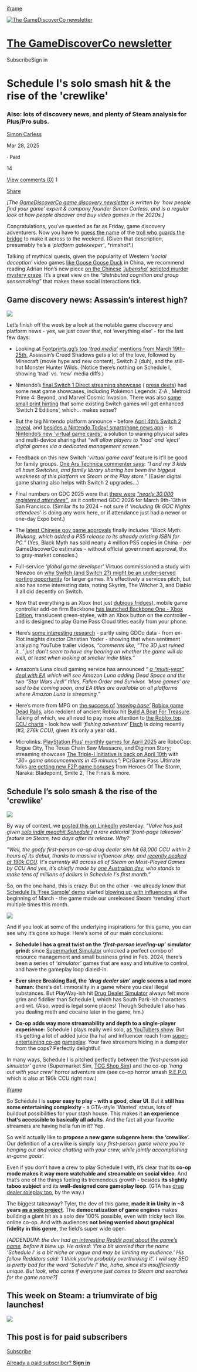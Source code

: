 [iframe](https://substack.com/channel-frame)

[![The GameDiscoverCo newsletter](https://substackcdn.com/image/fetch/w_80,h_80,c_fill,f_auto,q_auto:good,fl_progressive:steep,g_auto/https%3A%2F%2Fsubstack-post-media.s3.amazonaws.com%2Fpublic%2Fimages%2Fc4ecd3b8-0264-4896-8b6e-4cfeffc01276_840x840.png)](https://newsletter.gamediscover.co/)

# [The GameDiscoverCo newsletter](https://newsletter.gamediscover.co/)

SubscribeSign in

# Schedule I's solo smash hit & the rise of the 'crewlike'

### Also: lots of discovery news, and plenty of Steam analysis for Plus/Pro subs.

[Simon Carless](https://substack.com/@simoncarless)

Mar 28, 2025

∙ Paid

14

[View comments (0)](https://newsletter.gamediscover.co/p/schedule-is-solo-smash-hit-and-the/comments)
1

[Share](javascript:void(0))

_\[The [GameDiscoverCo game discovery newsletter](http://newsletter.gamediscover.co/) is written by ‘how people find your game’ expert & company founder Simon Carless, and is a regular look at how people discover and buy video games in the 2020s.\]_

Congratulations, you’ve quested as far as Friday, game discovery adventurers. Now you have to [guess the name](https://en.wikipedia.org/wiki/Rumpelstiltskin) of the [troll who guards the bridge](https://en.wikipedia.org/wiki/Three_Billy_Goats_Gruff) to make it across to the weekend. (Given that description, presumably he’s a _‘platform gatekeeper’_, \*rimshot\*.)

Talking of mythical quests, given the popularity of Western _‘social deception’_ video games [like Goose Goose Duck](https://newsletter.gamediscover.co/p/how-goose-goose-duck-hit-700k-ccu) in China, we recommend reading Adrian Hon’s new piece [on the Chinese](https://mssv.net/2025/03/26/heres-what-makes-jubensha-different/) _[‘jubensha’](https://mssv.net/2025/03/26/heres-what-makes-jubensha-different/)_ [scripted murder mystery craze](https://mssv.net/2025/03/26/heres-what-makes-jubensha-different/). It’s a great view on the _“distributed cognition and group sensemaking”_ that makes these social interactions tick.

## Game discovery news: Assassin’s interest high?

[![](https://newsletter.gamediscover.co/p/fl_progressive:steep/https%3A%2F%2Fsubstack-post-media.s3.amazonaws.com%2Fpublic%2Fimages%2F5b1d3dcb-130c-475a-ad7c-5d100c961cc5_1000x513.jpeg)](https://substackcdn.com/image/fetch/f_auto,q_auto:good,fl_progressive:steep/https%3A%2F%2Fsubstack-post-media.s3.amazonaws.com%2Fpublic%2Fimages%2F5b1d3dcb-130c-475a-ad7c-5d100c961cc5_1000x513.jpeg)

Let’s finish off the week by a look at the notable game discovery and platform news - yes, we just cover that, not ‘everything else’ - for the last few days:

- Looking at [Footprints.gg’s top](https://www.linkedin.com/pulse/footprints-weekly-tracking-games-media-coverage-icopartners-ljawe/) _[‘trad media’](https://www.linkedin.com/pulse/footprints-weekly-tracking-games-media-coverage-icopartners-ljawe/)_ [mentions from March 19th-25th](https://www.linkedin.com/pulse/footprints-weekly-tracking-games-media-coverage-icopartners-ljawe/), Assassin’s Creed Shadows gets a lot of the love, followed by Minecraft (movie hype and new content), Switch 2 (duh), and the still-hot Monster Hunter Wilds. (Notice there’s nothing on Schedule I, showing ‘trad’ vs. ‘new’ media diffs.)

- Nintendo’s [final Switch 1 Direct streaming showcase](https://www.youtube.com/watch?v=9OqoRxXUjGA) ( [press deets](https://www.businesswire.com/news/home/20250327383212/en/Latest-Nintendo-Direct-Reveals-Nintendo-Switch-Games-Virtual-Game-Cards-and-a-New-Smart-Device-App-Nintendo-Today)) had some neat game showcases, including Pokémon Legends: Z-A _,_ Metroid Prime 4: Beyond, and Marvel Cosmic Invasion. There was also [some small print hinting](https://www.videogameschronicle.com/news/nintendo-small-print-suggests-some-switch-games-will-get-enhanced-switch-2-editions/) that some existing Switch games will get enhanced ‘Switch 2 Editions’, which… makes sense?

- But the big Nintendo platform announce - before [April 4th’s Switch 2 reveal](https://www.nintendo.com/successor/en-us/nintendo-direct/index.html), and [besides a Nintendo Today! smartphone news app](https://www.nintendo.com/us/store/products/nintendo-today-mobile/) \- is [Nintendo’s new ‘virtual game cards’](https://arstechnica.com/gaming/2025/03/nintendos-new-system-for-sharing-digital-switch-games-explained/), a solution to waning physical sales and multi-device sharing that _“will allow players to ‘load’ and ‘eject’ digital games via a dedicated management screen.”_

- Feedback on this new Switch _‘virtual game card’_ feature is it’ll be good for family groups. [One Ars Technica commenter says](https://arstechnica.com/gaming/2025/03/nintendos-new-system-for-sharing-digital-switch-games-explained/?comments-page=1#comments): _“I and my 3 kids all have Switches, and family library sharing has been the biggest weakness of this platform vs Steam or the Play store.”_ (Easier digital game sharing also helps with Switch 2 upgrades…)

- Final numbers on GDC 2025 were that [there were](https://www.businesswire.com/news/home/20250325488163/en/Game-Developers-Conference-2025-and-GDC-Nights-Draw-to-a-Successful-Close-With-Nearly-30000-Attendees-Including-6000-Attendees-for-the-Inaugural-GDC-Nights) _[“nearly 30,000 registered attendees”](https://www.businesswire.com/news/home/20250325488163/en/Game-Developers-Conference-2025-and-GDC-Nights-Draw-to-a-Successful-Close-With-Nearly-30000-Attendees-Including-6000-Attendees-for-the-Inaugural-GDC-Nights)_, as it confirmed GDC 2026 for March 9th-13th in San Francisco. (Similar #s to 2024 - not sure if _‘including 6k GDC Nights attendees’_ is doing any work here, or if attendance just had a newer or one-day Expo bent.)

- The [latest Chinese gov game approvals](https://www.linkedin.com/pulse/tencent-launches-dragonheir-silent-gods-china-niko-partners-mxhlc/) finally includes _“Black Myth: Wukong, which added a PS5 release to its already existing ISBN for PC.”_ (Yes, Black Myth has sold nearly 4 million PS5 copies in China - per GameDiscoverCo estimates - without official government approval, thx to gray-market consoles.)

- Full-service _‘global game developer’_ Virtuos commissioned a study with Newzoo on [why Switch (and Switch 2?) might be an under-served porting opportunity](https://www.installbaseforum.com/threads/newzoo-x-virtuos-nintendo-switch-games-analysis.3576/) for larger games. It’s effectively a services pitch, but also has some interesting data, noting Skyrim, The Witcher 3, and Diablo II all did decently on Switch.

- Now that everything is an Xbox (not just [dubious fridges](https://www.reddit.com/r/XboxSeriesX/comments/13c542n/how_is_everyones_seriesx_mini_fridge_holding_up/)), mobile game controller add-on firm Backbone [has launched Backbone One - Xbox Edition](https://backbone.com/xbox/?irclickid=0DnWiBWrUxyPWchRfv0ZO18OUks3NL28e0z9VM0), translucent green-stylee, with an Xbox button on the controller - and is designed to play Game Pass Cloud titles easily from your phone.

- Here’s [some interesting research](https://www.pushtotalk.gg/p/predicting-game-performance-via-youtube) \- partly using GDCo data - from ex-Riot insights director Christian Yoder - showing that when sentiment analyzing YouTube trailer videos, _“comments like, “The 3D just ruined it…’ just don’t seem to have any bearing on whether the game will do well, at least when looking at smaller indie titles.”_

- Amazon’s Luna cloud gaming service has announced _“ [a “multi-year” deal with EA](https://9to5google.com/2025/03/27/amazon-luna-ea-star-wars-games-new-countries/) which will see Amazon Luna adding Dead Space and the two “Star Wars Jedi” titles, Fallen Order and Survivor. ‘More games’ are said to be coming soon, and EA titles are available on all platforms where Amazon Luna is streaming.”_

- Here’s more from MPG on [the success of](https://maxpowergaming.co/so/bcPND-Xpq) _[‘moving base’](https://maxpowergaming.co/so/bcPND-Xpq)_ [Roblox game Dead Rails](https://maxpowergaming.co/so/bcPND-Xpq), also redolent of ancient Roblox hit [Build A Boat For Treasure](https://www.roblox.com/games/537413528/Build-A-Boat-For-Treasure). Talking of which, we all need to pay more attention to [the Roblox top CCU charts](https://bloxmetrics.com/experiencesRanking?v=ccu&prev=%2Frankings%3Ff%3Dccu&blockType=ccu&filterAll=true) \- look how well _‘fishing adventure’_ [Fisch](https://www.roblox.com/games/16732694052/1-DAY-Fisch) is doing recently _(#3, 276k CCU),_ given it’s only a year old..

- Microlinks: [PlayStation Plus’ monthly games for April 2025](https://blog.playstation.com/2025/03/26/playstation-plus-monthly-games-for-april-robocop-rogue-city-the-texas-chain-saw-massacre-digimon-story-cyber-sleuth-hackers-memory/) are RoboCop: Rogue City, The Texas Chain Saw Massacre, and Digimon Story; streaming showcase [The Triple-I Initiative is back on April 10th](https://www.youtube.com/watch?v=zWldd4HloWk) with _“30+ game announcements in 45 minutes”;_ PC/Game Pass Ultimate folks [are getting new F2P game bonuses](https://news.xbox.com/en-us/2025/03/26/game-pass-free-to-play-benefits/) from Heroes Of The Storm, Naraka: Bladepoint, Smite 2, The Finals & more.


## Schedule I’s solo smash & the rise of the 'crewlike'

[![](https://newsletter.gamediscover.co/p/fl_progressive:steep/https%3A%2F%2Fsubstack-post-media.s3.amazonaws.com%2Fpublic%2Fimages%2F7ec9dbc4-1e00-4f69-94d6-d0d614193193_800x456.jpeg)](https://substackcdn.com/image/fetch/f_auto,q_auto:good,fl_progressive:steep/https%3A%2F%2Fsubstack-post-media.s3.amazonaws.com%2Fpublic%2Fimages%2F7ec9dbc4-1e00-4f69-94d6-d0d614193193_800x456.jpeg)

By way of context, we [posted this on LinkedIn](https://www.linkedin.com/posts/simoncarless_valve-has-just-given-solo-indie-megahit-schedule-activity-7310837300601442305-AvHb) yesterday: _“Valve has just given [solo indie megahit Schedule I](https://store.steampowered.com/app/3164500/Schedule_I/) a rare editorial 'front-page takeover' feature on Steam, two days after its release. Why?_

_”Well, the goofy first-person co-op drug dealer sim hit 68,000 CCU within 2 hours of its debut, thanks to massive influencer play, and [recently peaked at 190k CCU](https://steamdb.info/app/3164500/charts/). It's currently #8 across all of Steam on Most-Played Games by CCU And yes, it’s chiefly made by [one Australian dev](https://www.scheduleonegame.com/presskit/schedule-one/index.html), who stands to make tens of millions of dollars in Schedule I's first month.”_

So, on the one hand, this is crazy. But on the other - we already knew that [Schedule I’s ‘Free Sample’ demo](https://store.steampowered.com/app/3205720/Schedule_I_Free_Sample/) started [blowing up with influencers](https://steamdb.info/app/3205720/charts/#3m) at the beginning of March - the game made our unreleased Steam ‘trending’ chart multiple times this month.

[![](https://newsletter.gamediscover.co/p/fl_progressive:steep/https%3A%2F%2Fsubstack-post-media.s3.amazonaws.com%2Fpublic%2Fimages%2F0e2d83ab-8ee4-4eb0-8acb-47ed482bd533_1000x563.jpeg)](https://substackcdn.com/image/fetch/f_auto,q_auto:good,fl_progressive:steep/https%3A%2F%2Fsubstack-post-media.s3.amazonaws.com%2Fpublic%2Fimages%2F0e2d83ab-8ee4-4eb0-8acb-47ed482bd533_1000x563.jpeg)

And if you look at some of the underlying inspirations for this game, you can see why it’s gone so huge. Here’s some of our main conclusions:

- **Schedule I has a great twist on the** _**‘first-person leveling-up’**_ **simulator grind:** since [Supermarket Simulator](https://store.steampowered.com/app/2670630/Supermarket_Simulator/) unlocked a perfect combo of resource management and small business grind in Feb. 2024, there’s been a series of _‘simulator’_ games that are easy and intuitive to control, and have the gameplay loop dialed-in.

- **Ever since Breaking Bad, the** _**‘drug dealer sim’**_ **angle seems a tad more human:** there’s def. immorality in a game where you deal illegal substances. But PlayWay-ish hit [Drug Dealer Simulator](https://store.steampowered.com/app/682990/Drug_Dealer_Simulator/) always felt more grim and fiddlier than Schedule I, which has South Park-ish characters and wit. (Also, weed is legal some places! Though Schedule I also has you dealing meth and cocaine later in the game, hm.)

- **Co-op adds way more streamability and depth to a single-player experience:** Schedule I plays really well solo, [as YouTubers show](https://youtu.be/WvzukQyYGKI). But it’s getting a lot of added juice (ha ha) and influencer reach from [super-entertaining co-op](https://www.youtube.com/watch?v=Ec8i7uXlBW4) [gameplay](https://www.youtube.com/watch?v=Ec8i7uXlBW4). Your fave streamers hiding in a dumpster from the cops? Perfectly delightful!


In many ways, Schedule I is pitched perfectly between the _‘first-person job simulator’_ genre (Supermarket Sim, [TCG Shop Sim](https://store.steampowered.com/app/3070070/TCG_Card_Shop_Simulator/)) and the co-op _‘hang out with your crew’_ horror adventure sim (see co-op horror smash [R.E.P.O](https://store.steampowered.com/app/3241660/REPO/), which is also at 190k CCU right now.)

[iframe](https://www.youtube-nocookie.com/embed/Ec8i7uXlBW4?rel=0&autoplay=0&showinfo=0&enablejsapi=0)

So Schedule I is **super easy to play - with a good, clear UI**. But it **still has some entertaining complexity** \- a GTA-style ‘Wanted’ status, lots of buildout possibilities for your stash house. This makes it **an experience that’s accessible to basically all adults**. And the fact all your favorite streamers are having hella fun in it? Yep.

So we’d actually like to **propose a new game subgenre here: the ‘crewlike’.** Our definition of a crewlike is simply _‘any first-person game where you’re hanging out and voice chatting with your crew, while jointly accomplishing in-game goals’._

Even if you don’t have a crew to play Schedule I with, it’s clear that its **co-op mode makes it way more watchable and streamable on social video**. And that’s one of the things fueling its tremendous growth - besides **its slightly taboo subject** and its **well-designed core gameplay loop**. (GTA has [drug dealer roleplay too](https://www.youtube.com/watch?v=m_mGCK0M9QU), by the way.)

The biggest takeaway? Tyler, the dev of this game, **made it in Unity in ~3 years [as a solo project](https://www.reddit.com/r/CoOpGaming/comments/1hx5yvn/comment/m66kq1r/?context=3)**. The **democratization of game engines** makes building a giant hit as a solo dev 100% possible, even with tricky tech like online co-op. And with audiences **not being worried about graphical fidelity in this genre**, the field’s super wide open.

_\[ADDENDUM: the dev had [an interesting Reddit post about the game’s name](https://www.reddit.com/r/gamedev/comments/1hcvm9z/am_i_kneecapping_myself_with_my_games_name/), before it blew up. He asked: ‘I’m a bit worried that the name ‘Schedule I’ is a bit niche or vague and may be limiting my audience.’ His fellow Redditors said: ‘I think you’re probably overthinking it’. I will say SEO is pretty bad for the word ‘Schedule I’ tho, haha, since it’s insufficiently unique. But look, who cares if everyone just comes to Steam and searches for the game name?\]_

## This week on Steam: a triumvirate of big launches!

[![](https://newsletter.gamediscover.co/p/fl_progressive:steep/https%3A%2F%2Fsubstack-post-media.s3.amazonaws.com%2Fpublic%2Fimages%2F2d38fc1f-5bb8-4b71-a1bf-276a3cd6b870_800x400.jpeg)](https://substackcdn.com/image/fetch/f_auto,q_auto:good,fl_progressive:steep/https%3A%2F%2Fsubstack-post-media.s3.amazonaws.com%2Fpublic%2Fimages%2F2d38fc1f-5bb8-4b71-a1bf-276a3cd6b870_800x400.jpeg)

## This post is for paid subscribers

[Subscribe](https://newsletter.gamediscover.co/subscribe?simple=true&next=https%3A%2F%2Fnewsletter.gamediscover.co%2Fp%2Fschedule-is-solo-smash-hit-and-the&utm_source=paywall&utm_medium=web&utm_content=160037221)

[Already a paid subscriber? **Sign in**](https://substack.com/sign-in?redirect=%2Fp%2Fschedule-is-solo-smash-hit-and-the&for_pub=gamediscoverability&change_user=false)